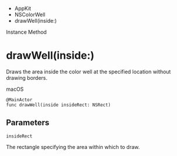 

- AppKit
- NSColorWell
-  drawWell(inside:) 

Instance Method

# drawWell(inside:)

Draws the area inside the color well at the specified location without drawing borders.

macOS

``` source
@MainActor
func drawWell(inside insideRect: NSRect)
```

## Parameters 

`insideRect`  

The rectangle specifying the area within which to draw.

